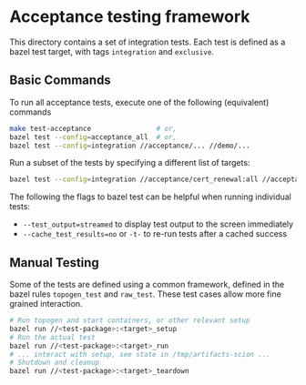 # Acceptance testing framework

This directory contains a set of integration tests. 
Each test is defined as a bazel test target, with tags `integration` and `exclusive`.

## Basic Commands

To run all acceptance tests, execute one of the following (equivalent) commands
```bash
make test-acceptance                # or,
bazel test --config=acceptance_all  # or,
bazel test --config=integration //acceptance/... //demo/...
```

Run a subset of the tests by specifying a different list of targets:
```bash
bazel test --config=integration //acceptance/cert_renewal:all //acceptance/trc_update/...
```

The following the flags to bazel test can be helpful when running individual tests:

- `--test_output=streamed` to display test output to the screen immediately
- `--cache_test_results=no` or `-t-` to re-run tests after a cached success

## Manual Testing

Some of the tests are defined using a common framework, defined in the
bazel rules `topogen_test` and `raw_test`.
These test cases allow more fine grained interaction.

```bash
# Run topogen and start containers, or other relevant setup
bazel run //<test-package>:<target>_setup
# Run the actual test
bazel run //<test-package>:<target>_run
# ... interact with setup, see state in /tmp/artifacts-scion ...
# Shutdown and cleanup
bazel run //<test-package>:<target>_teardown
```
